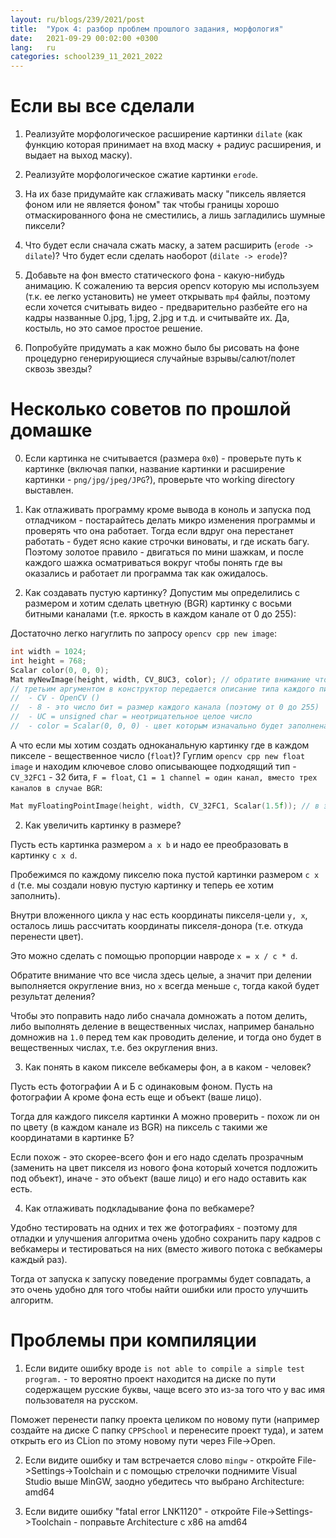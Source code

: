 ```yaml
---
layout: ru/blogs/239/2021/post
title:  "Урок 4: разбор проблем прошлого задания, морфология"
date:   2021-09-29 00:02:00 +0300
lang:   ru
categories: school239_11_2021_2022
---
```


Если вы все сделали
======

1) Реализуйте морфологическое расширение картинки ```dilate``` (как функцию которая принимает на вход маску + радиус расширения, и выдает на выход маску).

2) Реализуйте морфологическое сжатие картинки ```erode```.

3) На их базе придумайте как сглаживать маску "пиксель является фоном или не является фоном" так чтобы границы хорошо отмаскированного фона не сместились, а лишь загладились шумные пиксели?

4) Что будет если сначала сжать маску, а затем расширить (```erode -> dilate```)? Что будет если сделать наоборот (```dilate -> erode```)?

5) Добавьте на фон вместо статического фона - какую-нибудь анимацию. К сожалению та версия opencv которую мы используем (т.к. ее легко установить) не умеет открывать ```mp4``` файлы, поэтому если хочется считывать видео - предварительно разбейте его на кадры названные 0.jpg, 1.jpg, 2.jpg и т.д. и считывайте их. Да, костыль, но это самое простое решение.
   
6) Попробуйте придумать а как можно было бы рисовать на фоне процедурно генерирующиеся случайные взрывы/салют/полет сквозь звезды?

Несколько советов по прошлой домашке
======

0) Если картинка не считывается (размера ```0х0```) - проверьте путь к картинке (включая папки, название картинки и расширение картинки - ```png/jpg/jpeg/JPG```?), проверьте что working directory выставлен.

0) Как отлаживать программу кроме вывода в коноль и запуска под отладчиком - постарайтесь делать микро изменения программы и проверять что она работает. Тогда если вдруг она перестанет работать - будет ясно какие строчки виноваты, и где искать багу. Поэтому золотое правило - двигаться по мини шажкам, и после каждого шажка осматриваться вокруг чтобы понять где вы оказались и работает ли программа так как ожидалось.

1) Как создавать пустую картинку? Допустим мы определились с размером и хотим сделать цветную (BGR) картинку с восьми битными каналами (т.е. яркость в каждом канале от 0 до 255):

Достаточно легко нагуглить по запросу ```opencv cpp new image```:

```cpp
int width = 1024;
int height = 768;
Scalar color(0, 0, 0);
Mat myNewImage(height, width, CV_8UC3, color); // обратите внимание что сначала идет высота (т.к. сначала идет число строчек, т.е. число рядов матрицы)
// третьим аргументом в конструктор передается описание типа каждого пикселя:
//  - CV - OpenCV ()
//  - 8 - это число бит = размер каждого канала (поэтому от 0 до 255)
//  - UC = unsigned char = неотрицательное целое число
//  - color = Scalar(0, 0, 0) - цвет которым изначально будет заполнена вся картинка
```

А что если мы хотим создать одноканальную картинку где в каждом пикселе - вещественное число (```float```)? Гуглим ```opencv cpp new float image``` и находим ключевое слово описывающее подходящий тип - ```CV_32FC1``` - 32 бита, ```F = float```, ```C1 = 1 channel = один канал, вместо трех каналов в случае BGR```:

```cpp
Mat myFloatingPointImage(height, width, CV_32FC1, Scalar(1.5f)); // в этом примере мы решили изначально заполнить картинку числом 1.5
```

2) Как увеличить картинку в размере?

Пусть есть картинка размером ```a x b``` и надо ее преобразовать в картинку ```c x d```.

Пробежимся по каждому пикселю пока пустой картинки размером ```c x d``` (т.е. мы создали новую пустую картинку и теперь ее хотим заполнить).

Внутри вложенного цикла у нас есть координаты пикселя-цели ```y, x```, осталось лишь рассчитать координаты пикселя-донора (т.е. откуда перенести цвет).

Это можно сделать с помощью пропорции навроде ```x = x / c * d```.

Обратите внимание что все числа здесь целые, а значит при делении выполняется округление вниз, но ```x``` всегда меньше ```c```, тогда какой будет результат деления?

Чтобы это поправить надо либо сначала домножать а потом делить, либо выполнять деление в вещественных числах, например банально домножив на ```1.0``` перед тем как проводить деление, и тогда оно будет в вещественных числах, т.е. без округления вниз.

3) Как понять в каком пикселе вебкамеры фон, а в каком - человек?

Пусть есть фотографии А и Б с одинаковым фоном. Пусть на фотографии А кроме фона есть еще и объект (ваше лицо).

Тогда для каждого пикселя картинки А можно проверить - похож ли он по цвету (в каждом канале из BGR) на пиксель с такими же координатами в картинке Б?

Если похож - это скорее-всего фон и его надо сделать прозрачным (заменить на цвет пикселя из нового фона который хочется подложить под объект), иначе - это объект (ваше лицо) и его надо оставить как есть.

4) Как отлаживать подкладывание фона по вебкамере?

Удобно тестировать на одних и тех же фотографиях - поэтому для отладки и улучшения алгоритма очень удобно сохранить пару кадров с вебкамеры и тестироваться на них (вместо живого потока с вебкамеры каждый раз).

Тогда от запуска к запуску поведение программы будет совпадать, а это очень удобно для того чтобы найти ошибки или просто улучшить алгоритм.

Проблемы при компиляции
======

1) Если видите ошибку вроде ```is not able to compile a simple test program.``` - то вероятно проект находится на диске по пути содержащем русские буквы, чаще всего это из-за того что у вас имя пользователя на русском.

Поможет перенести папку проекта целиком по новому пути (например создайте на диске C папку ```CPPSchool``` и перенесите проект туда), и затем открыть его из CLion по этому новому пути через File->Open.

2) Если видите ошибку и там встречается слово ```mingw``` - откройте File->Settings->Toolchain и с помощью стрелочки поднимите Visual Studio выше MinGW, заодно убедитесь что выбрано Architecture: amd64

3) Если видите ошибку "fatal error LNK1120" - откройте File->Settings->Toolchain - поправьте Architecture с х86 на amd64


